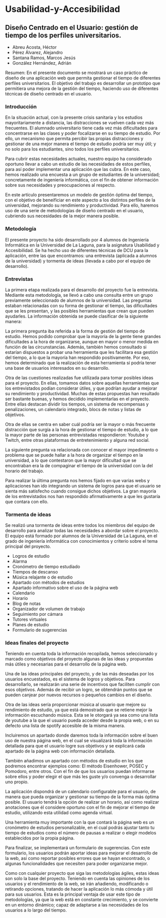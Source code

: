 # Usabilidad-y-Accesibilidad
## Diseño Centrado en el Usuario: gestión de tiempo de los perfiles universitarios.

* Abreu Acosta, Héctor
* Pérez Álvarez, Alejandro
* Santana Ramos, Marcos Jesús
* González Hernández, Adrián

Resumen:  En el presente documento se mostrará un caso práctico de diseño de una aplicación web que permita gestionar el tiempo de diferentes perfiles universitarios. El objetivo del trabajo es desarrollar un prototipo que permitiera una mejora de la gestión del tiempo, haciendo uso de diferentes técnicas de diseño centrado en el usuario.

### Introducción

En la situación actual, con la presente crisis sanitaria y los estudios mayoritariamente a distancia, las distracciones se vuelven cada vez más frecuentes. El alumnado universitario tiene cada vez más dificultades para concentrarse en las clases y poder focalizarse en su tiempo de estudio. Por ello, un mecanismo que permita percibir las propias distracciones y gestionar de una mejor manera el tiempo de estudio podría ser muy útil; y no solo para los estudiantes, sino todos los perfiles universitarios.

Para cubrir estas necesidades actuales, nuestro equipo ha considerado oportuno llevar a cabo un estudio de las necesidades de estos perfiles, para así poder implementar una aplicación que las cubra. En este caso, hemos realizado una encuesta a un grupo de estudiantes de la universidad; concretamente de ingeniería informática, con el fin de obtener información sobre sus necesidades y preocupaciones al respecto.

En este artículo presentaremos un modelo de gestión óptima del tiempo, con el objetivo de beneificiar en este aspecto a los distintos perfiles de la universidad, mejorando su rendimiento y productividad. Para ello, haremos uso de una serie de metodologías de diseño centrado en el usuario, cubriendo sus necesidades de la mejor manera posible.

### Metodología

El presente proyecto ha sido desarrollado por 4 alumnos de Ingeniería Informática en la Universidad de La Laguna, para la asignatura Usabilidad y Accesibilidad. Se ha hecho uso de diferentes técnicas de DCU para la aplicación, entre las que encontramos: una entrevista (aplicada a alumnos de la universidad) y tormenta de ideas (llevada a cabo por el equipo de desarrollo).

### Entrevistas

La primera etapa realizada para el desarrollo del proyecto fue la entrevista. Mediante esta metodología, se llevó a cabo una consulta entre un grupo previamente seleccionado de alumnos de la universidad. Las preguntas estaban relacionadas con su forma de gestionar el tiempo, las dificultades que se les presentan, y las posibles herramientas que crean que pueden ayudarles. La información obtenida se puede clasificar de la siguiente manera:

La primera pregunta iba referida a la forma de gestión del tiempo de estudio. Hemos podido comprobar que la mayoría de la gente tiene grandes dificultades a la hora de organizarse, aunque en mayor o menor medida en función de las circunstancias. Además, también hemos consultado si estarían dispuestos a probar una herramienta que les facilitara esa gestión del tiempo, a lo que la mayoría han respondido positivamente. Por eso, hemos determinado que la realización de esta herramienta sí podría tener una base de usuarios interesados en su desarrollo.

Otra de las cuestiones realizadas fue utilizada para tomar posibles ideas para el proyecto. En ellas, tomamos datos sobre aquellas herramientas que los entrevistados podían considerar útiles, y que podrían ayudar a mejorar su rendimiento y productividad. Muchas de estas propuestas han resultado ser bastante buenas, y hemos decidido implementarlas en el proyecto. Entre ellas destacan dividir los tiempos, un sistema de recompensas y penalizaciones, un calendario integrado, blocs de notas y listas de objetivos.

Otra de ellas se centra en saber cuál podría ser la mayor o más frecuente distracción que surgía a la hora de gestionar el tiempo de estudio, a lo que la mayor parte de las personas entrevistadas respondieron: Youtube y Twitch, entre otras plataformas de entretenimiento y alguna red social.

La siguiente pregunta va relacionada con conocer el mayor impedimento o problema que se puede hallar a la hora de organizar el tiempo en la universidad, a lo que contestaron que la mayor dificultad que se encontraban era la de compaginar el tiempo de la universidad con la del horario del trabajo.

Para realizar la última pregunta nos hemos fijado en que varias webs y aplicaciones han ido integrando un sistema de logros para que el usuario se sienta más satisfecho cuando consigue dichos objetivos. La gran mayoría de los entrevistados nos han respondido afirmativamente a que les gustaría que contara con ello.


### Tormenta de ideas

Se realizó una tormenta de ideas entre todos los miembros del equipo de desarrollo para analizar todas las necesidades a abordar sobre el proyecto. El equipo está formado por alumnos de la Universidad de La Laguna, en el grado de ingeniería informática con conocimientos y criterio sobre el tema principal del proyecto.
* Logros de estudio
* Alarma
* Cronómetro de tiempo estudiado
* Tiempos de descanso
* Música relajante o de estudio
* Apartado con métodos de estudios 
* Apartado informativo sobre el uso de la página web
* Calendario
* Horario
* Blog de notas
* Organizador de volumen de trabajo
* Seguimiento por cámara
* Tutores virtuales
* Planes de estudio
* Formulario de sugerencias

### Ideas finales del proyecto

Teniendo en cuenta toda la información recopilada, hemos seleccionado y marcado como objetivos del proyecto algunas de las ideas y propuestas más útiles y necesarias para el desarrollo de la página web. 

Una de las ideas principales del proyecto, y de las más deseadas por los usuarios encuestados, es el sistema de logros y objetivos. Para desarrollarlo, se realizarán una serie de incentivos que faciliten cumplir con esos objetivos. Además de recibir un logro, se obtendrán puntos que se pueden canjear por nuevos recursos o pequeños cambios en el diseño.

Otra de las ideas sería proporcionar música al usuario que mejore su rendimiento de estudio, ya que está demostrado que se retiene mejor la información escuchando música. Esta se le otorgará ya sea como una lista de youtube a la que el usuario pueda acceder desde la propia web, o en su defecto una lista de spotify accesible de la misma manera.

Incluiremos un apartado donde daremos toda la información sobre el buen uso de nuestra página web, en el cual se visualizará toda la información detallada para que el usuario logre sus objetivos y se explicará cada apartado de la página web con información detallada.

También añadimos un apartado con métodos de estudio en los que podremos encontrar ejemplos como: El método Eisenhower, POSEC y Pomodoro, entre otros.
Con el fin de que los usuarios puedan informarse sobre ellos y poder elegir el que más les guste y/o convenga o desarrollar uno propio.

La aplicación dispondrá de un calendario configurable para el usuario, de manera que pueda organizar y gestionar su tiempo de la forma más óptima posible. El usuario tendrá la opción de realizar un horario, así como realizar anotaciones que él considere oportuno con el fin de mejorar el tiempo de estudio, utilizando esta utilidad como agenda virtual.

Una herramienta muy importante con la que contará la página web es un cronómetro de estudios personalizable, en el cual podrás ajustar tanto tu tiempo de estudios como el número de pausas a realizar o elegir modelos establecidos por la propia página.

Para finalizar, se implementará un formulario de sugerencias. Con este formulario, los usuarios podrán aportar ideas para mejorar el desarrollo de la web, así como reportar posibles errores que se hayan encontrado, o algunas funcionalidades que necesiten para poder organizarse mejor.

Como con cualquier proyecto que siga las metodologías ágiles, estas ideas son solo la base del proyecto. Teniendo en cuenta las opiniones de los usuarios y el rendimiento de la web, se irán añadiendo, modificando o retirando opciones, tratando de hacer la aplicación lo más cómoda y útil para sus usuarios. Esta es la principal ventaja de usar este tipo de metodologías, ya que la web está en constante crecimiento, y se convierte en un entorno dinámico; capaz de adaptarse a las necesidades de los usuarios a lo largo del tiempo.

